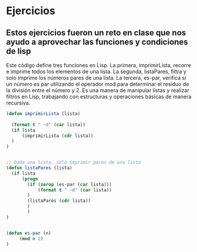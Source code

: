 # Ejercicios
## Estos ejercicios fueron un reto en clase que nos ayudo a aprovechar las funciones y condiciones de lisp

Este código define tres funciones en Lisp. La primera, imprimirLista, recorre e imprime todos los elementos de una lista. La segunda, listaPares, filtra y solo imprime los números pares de una lista. La tercera, es-par, verifica si un número es par utilizando el operador mod para determinar el residuo de la división entre el número y 2. Es una manera de manipular listas y realizar filtros en Lisp, trabajando con estructuras y operaciones básicas de manera recursiva.

```lisp
(defun imprimirLista (lista)
  
  (format t " ~d" (car lista))
  (if lista
      (imprimirLista (cdr lista))
  )
)


;; Dada una lista, solo imprimir pares de una lista
(defun listaPares (lista)
  (if lista
      (progn
        (if (zerop (es-par (car lista)))
            (format t " ~d" (car lista))
        )
        (listaPares (cdr lista))
        )
        )
)


(defun es-par (n)
     (mod n 2)
)
```






